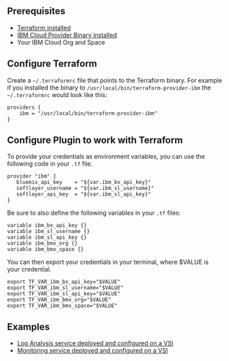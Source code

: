 ## Prerequisites  
- [Terraform installed](https://www.terraform.io/intro/getting-started/install.html)
- [IBM Cloud Provider Binary installed](https://github.com/IBM-Cloud/terraform-provider-ibm/releases)
- Your IBM Cloud Org and Space

## Configure Terraform  
Create a `~/.terraformrc` file that points to the Terraform binary. For example if you installed the binary to `/usr/local/bin/terraform-provider-ibm` the `~/.terraformrc` would look like this:

```
providers {
    ibm = "/usr/local/bin/terraform-provider-ibm"
}
```

## Configure Plugin to work with Terraform  
To provide your credentials as environment variables, you can use the following code in your `.tf` file.

```
provider "ibm" {
   bluemix_api_key    = "${var.ibm_bx_api_key}"
   softlayer_username = "${var.ibm_sl_username}"
   softlayer_api_key  = "${var.ibm_sl_api_key}"
}
```

Be sure to also define the following variables in your `.tf` files:

```
variable ibm_bx_api_key {}
variable ibm_sl_username {}
variable ibm_sl_api_key {}
variable ibm_bmx_org {}
variable ibm_bmx_space {}
```

You can then export your credentials in your terminal, where $VALUE is your credential.

```
export TF_VAR_ibm_bx_api_key="$VALUE"
export TF_VAR_ibm_sl_username="$VALUE"
export TF_VAR_ibm_sl_api_key="$VALUE"
export TF_VAR_ibm_bmx_org="$VALUE"
export TF_VAR_ibm_bmx_space="$VALUE"
```

## Examples

- [Log Analysis service deployed and configured on a VSI](LogAnalysisVSI/)
- [Monitoring service deployed and configured on a VSI](MonitoringVSI/README.md)
